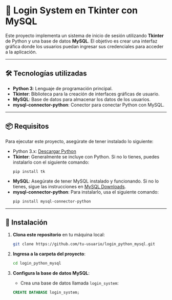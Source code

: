 # 🚀 **Login System en Tkinter con MySQL**

Este proyecto implementa un sistema de inicio de sesión utilizando **Tkinter** de Python y una base de datos **MySQL**. El objetivo es crear una interfaz gráfica donde los usuarios puedan ingresar sus credenciales para acceder a la aplicación.

---

## 🛠️ **Tecnologías utilizadas**

- **Python 3**: Lenguaje de programación principal.
- **Tkinter**: Biblioteca para la creación de interfaces gráficas de usuario.
- **MySQL**: Base de datos para almacenar los datos de los usuarios.
- **mysql-connector-python**: Conector para conectar Python con MySQL.

---

## 📦 **Requisitos**

Para ejecutar este proyecto, asegúrate de tener instalado lo siguiente:

- Python 3.x: [Descargar Python](https://www.python.org/)
- **Tkinter**: Generalmente se incluye con Python. Si no lo tienes, puedes instalarlo con el siguiente comando:
    ```bash
    pip install tk
    ```
- **MySQL**: Asegúrate de tener MySQL instalado y funcionando. Si no lo tienes, sigue las instrucciones en [MySQL Downloads](https://dev.mysql.com/downloads/).
- **mysql-connector-python**: Para instalarlo, usa el siguiente comando:
    ```bash
    pip install mysql-connector-python
    ```

---

## 🔧 **Instalación**

1. **Clona este repositorio** en tu máquina local:
    ```bash
    git clone https://github.com/tu-usuario/login_python_mysql.git
    ```

2. **Ingresa a la carpeta del proyecto**:
    ```bash
    cd login_python_mysql
    ```

3. **Configura la base de datos MySQL**:
   - Crea una base de datos llamada `login_system`:
   ```sql
   CREATE DATABASE login_system;
